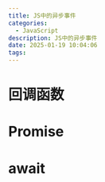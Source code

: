 ```yaml
---
title: JS中的异步事件
categories:
  - JavaScript
description: JS中的异步事件
date: 2025-01-19 10:04:06
tags:
---
```


# 回调函数

# Promise

# await